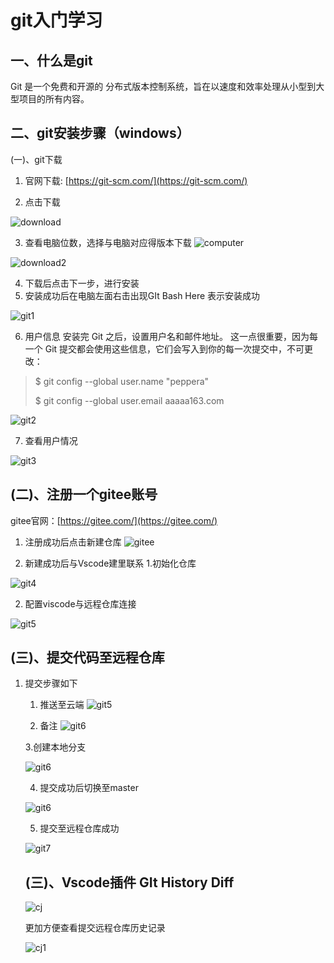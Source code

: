 # git入门学习
 
## 一、什么是git

Git 是一个免费和开源的 分布式版本控制系统，旨在以速度和效率处理从小型到大型项目的所有内容。

## 二、git安装步骤（windows）

(一)、git下载

1. 官网下载: [https://git-scm.com/](https://git-scm.com/)

2. 点击下载

![download](./src/01-Markdown-learning/image/download.png)

3. 查看电脑位数，选择与电脑对应得版本下载
![computer](./src/01-Markdown-learning/image/compng.png)

![download2](./src/01-Markdown-learning/image/download2.png)

4. 下载后点击下一步，进行安装
5. 安装成功后在电脑左面右击出现GIt Bash Here 表示安装成功
   
![git1](./src/01-Markdown-learning/image/az1.png)

6. 用户信息
安装完 Git 之后，设置用户名和邮件地址。 这一点很重要，因为每一个 Git 提交都会使用这些信息，它们会写入到你的每一次提交中，不可更改：

> $ git config --global user.name "peppera"
>
> $ git config --global user.email aaaaa163.com

![git2](./src/01-Markdown-learning/image/git%E6%B3%A8%E5%86%8C.png)

7. 查看用户情况

 ![git3](./src/01-Markdown-learning/image/git查看.png)

## (二)、注册一个gitee账号

gitee官网：[https://gitee.com/](https://gitee.com/)

1. 注册成功后点击新建仓库
   ![gitee](./src/01-Markdown-learning/image/gitee1.png)
 
2. 新建成功后与Vscode建里联系
   1.初始化仓库

![git4](./src/01-Markdown-learning/image/初始化·仓库.png)
   
   2. 配置viscode与远程仓库连接

   ![git5](./src/01-Markdown-learning/image/配置.png)

## (三)、提交代码至远程仓库

1. 提交步骤如下
   
   1. 推送至云端
   ![git5](./src/01-Markdown-learning/image/git4.png)
   
   2. 备注
   ![git6](./src/01-Markdown-learning/image/%E5%A4%87%E6%B3%A8.png)
   
   3.创建本地分支

   ![git6](./src/01-Markdown-learning/image/git5.png)
 
   4. 提交成功后切换至master <br>
   
   ![git6](./src/01-Markdown-learning/image/git6.png)

   5. 提交至远程仓库成功

   ![git7](./src/01-Markdown-learning/image/git7.png)

   ## (三)、Vscode插件 GIt History Diff

   ![cj](./src/01-Markdown-learning/image/cj.png)

   更加方便查看提交远程仓库历史记录

   ![cj1](./src/01-Markdown-learning/image/cj2.png)
